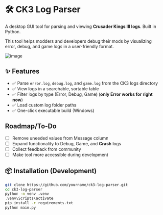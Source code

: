 # 🛠️ CK3 Log Parser

A desktop GUI tool for parsing and viewing **Crusader Kings III logs**. Built in Python.

This tool helps modders and developers debug their mods by visualizing error, debug, and game logs in a user-friendly format.

![image](https://github.com/user-attachments/assets/fe40aa10-f0c8-4dc7-bf8d-5bfd534ee5d9)


## ✨ Features

- ✅ Parse `error.log`, `debug.log`, and `game.log` from the CK3 logs directory
- ✅ View logs in a searchable, sortable table
- ✅ Filter logs by type (Error, Debug, Game) (**only Error works for right now**)
- ✅ Load custom log folder paths
- ✅ One-click executable build (Windows)

## Roadmap/To-Do 
-[ ] Remove uneeded values from Message column
-[ ] Expand functionality to Debug, Game, and **Crash** logs
-[ ] Collect feedback from community
-[ ] Make tool more accessible during development

## 📦 Installation (Development)

```bash
git clone https://github.com/yourname/ck3-log-parser.git
cd ck3-log-parser
python -m venv .venv
.venv\Scripts\activate
pip install -r requirements.txt
python main.py
